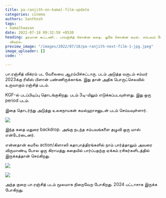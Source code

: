 ```yaml
---
title: pa-ranjith-on-kamal-film-update
categories: cinema
authors: Santhosh
tags:
- kamalhaasan
date: 2022-07-18 09:32:59 +0530
heading: தரமான கூட்டணி.. பாரஞ்சித் சொன்ன கதை. ஓகே சொன்ன கமல். சம்பவம் லோடிங். முழு
  விவரம்.
preview_image: "/images/2022/07/18/pa-ranjith-next-film-1-jpg.jpeg"
image_uploader: []
code: ''

---
```

பா.ரஞ்சித் விக்ரம் பட வேலையை ஆரம்பிச்சுட்டாரு. படம் அடுத்த வருடம் சம்மர் 2023க்கு ரிலீஸ் பிளான் பண்ணிருக்காங்க. இது தான் அதிக பொருட்செலவில் உருவாகும் ரஞ்சித் படம்.

KGF-ல் படப்பிடிப்பு தொடங்குகிறது. படம் 3டி-யிலும் எடுக்கப்படவுள்ளது. இது ஒரு period படம்.

இதை தொடர்ந்து அடுத்து உலகநாயகன் கமல்ஹாசனுடன் படம் செய்யவுள்ளார்.

![](/images/2022/07/18/kamal-pa-ranjith-3-webp.jpeg)

இந்த கதை மதுரை backdrop.  அங்கு நடந்த சம்பவங்களை தழுவி ஒரு மாஸ் என்டேர்டைனர்.

என்னதான் கமலை action/கிளாஸி கதாபாத்திரங்களில் நாம் பார்த்தாலும் அவரை விருமாண்டி போல ஒரு கிராமத்து கதையில் பார்ப்பதற்கு ஏக்கம் ரசிகர்களிடத்தில் இருக்கத்தான் செய்கிறது.

![](/images/2022/07/18/kamal-pa-ranjith-2-jpg.jpeg)

![](/images/2022/07/18/kamal-pa-ranjith-1-jpg.jpeg)

அந்த குறை பா.ரஞ்சித் படம் மூலமாக நிறைவேற போகிறது. 2024 பட்டாசாக இருக்க போகிறது.
